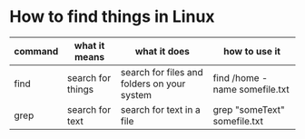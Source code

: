 How to find things in Linux
===========================

| command | what it means | what it does | how to use it
----------|---------------|--------------|--------------
find | search for things | search for files and folders on your system | find /home -name somefile.txt
grep | search for text | search for text in a file | grep "someText" somefile.txt
